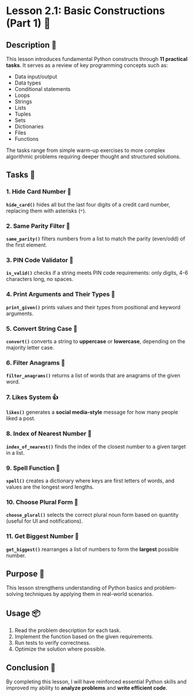 # Lesson 2.1: Basic Constructions (Part 1) 🚀

## Description 🎯

This lesson introduces fundamental Python constructs through **11 practical tasks**.
It serves as a review of key programming concepts such as:

-   Data input/output
-   Data types
-   Conditional statements
-   Loops
-   Strings
-   Lists
-   Tuples
-   Sets
-   Dictionaries
-   Files
-   Functions

The tasks range from simple warm-up exercises to more complex algorithmic problems requiring deeper thought and structured solutions.

## Tasks 📝

### 1. Hide Card Number 🔐

**`hide_card()`** hides all but the last four digits of a credit card number, replacing them with asterisks (`*`).

### 2. Same Parity Filter 🔢

**`same_parity()`** filters numbers from a list to match the parity (even/odd) of the first element.

### 3. PIN Code Validator 🔑

**`is_valid()`** checks if a string meets PIN code requirements: only digits, 4-6 characters long, no spaces.

### 4. Print Arguments and Their Types 📌

**`print_given()`** prints values and their types from positional and keyword arguments.

### 5. Convert String Case 🔡

**`convert()`** converts a string to **uppercase** or **lowercase**, depending on the majority letter case.

### 6. Filter Anagrams 🔄

**`filter_anagrams()`** returns a list of words that are anagrams of the given word.

### 7. Likes System 👍

**`likes()`** generates a **social media-style** message for how many people liked a post.

### 8. Index of Nearest Number 📍

**`index_of_nearest()`** finds the index of the closest number to a given target in a list.

### 9. Spell Function 📝

**`spell()`** creates a dictionary where keys are first letters of words, and values are the longest word lengths.

### 10. Choose Plural Form 🔢

**`choose_plural()`** selects the correct plural noun form based on quantity (useful for UI and notifications).

### 11. Get Biggest Number 🔢

**`get_biggest()`** rearranges a list of numbers to form the **largest** possible number.

## Purpose 🎯

This lesson strengthens understanding of Python basics and problem-solving techniques by applying them in real-world scenarios.

## Usage 📦

1. Read the problem description for each task.
2. Implement the function based on the given requirements.
3. Run tests to verify correctness.
4. Optimize the solution where possible.

## Conclusion 🚀

By completing this lesson, I will have reinforced essential Python skills and improved my ability to **analyze problems** and **write efficient code**.

